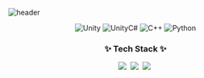 ![header](https://capsule-render.vercel.app/api?type=venom&color=7FC8E8&height=250&section=header&text=loremtho&animation=fadeIn&fontSize=60&fontAlign=50&fontColor=33383D)
<div align='center'>

  ![Unity](https://img.shields.io/badge/Unity-000000?style=flat-square&logo=unity&logoColor=white)
  ![UnityC#](https://img.shields.io/badge/UnityC%23-000000?style=flat-square&logo=unity&logoColor=white&color=000000)
  ![C++](https://img.shields.io/badge/C%2B%2B-00599C?style=flat-square&logo=cplusplus&logoColor=white&color=%2300599C)
  ![Python](https://img.shields.io/badge/python-3776AB?style=flat-square&logo=python&logoColor=white&color=3776AB)

</div>

<h3 align="center">✨ Tech Stack ✨</h3>
<div align="center">
  <img src="https://img.shields.io/badge/react-20232a.svg?style=for-the-badge&logo=react&logoColor=61DAFB" />&nbsp
  <img src="https://img.shields.io/badge/javascript-F7DF1E.svg?style=for-the-badge&logo=javascript&logoColor=20232a" />&nbsp
  <img src="https://img.shields.io/badge/html5-E34F26.svg?style=for-the-badge&logo=html5&logoColor=white" />&nbsp
</div>

